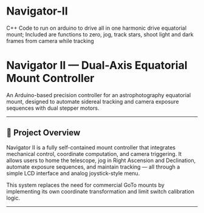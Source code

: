 # Navigator-II
C++ Code to run on arduino to drive all in one harmonic drive equatorial mount; Included are functions to zero, jog, track stars, shoot light and dark frames from camera while tracking
# Navigator II — Dual-Axis Equatorial Mount Controller

An Arduino-based precision controller for an astrophotography equatorial mount, designed to automate sidereal tracking and camera exposure sequences with dual stepper motors.

---

## 🔭 Project Overview
Navigator II is a fully self-contained mount controller that integrates mechanical control, coordinate computation, and camera triggering. 
It allows users to home the telescope, jog in Right Ascension and Declination, automate exposure sequences, and maintain tracking — all through a simple LCD interface and analog joystick-style menu.

This system replaces the need for commercial GoTo mounts by implementing its own coordinate transformation and limit switch calibration logic.

---
